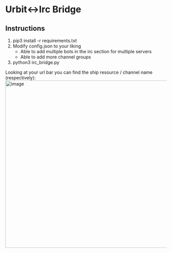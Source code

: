 # Urbit<->Irc Bridge

## Instructions
1. pip3 install -r requirements.txt
2. Modify config.json to your liking 
    - Able to add multiple bots in the irc section for multiple servers
    - Able to add more channel groups
3. python3 irc_bridge.py

Looking at your url bar you can find the ship resource / channel name (respectively):
<img width="523" alt="image" src="https://user-images.githubusercontent.com/82548166/144684265-1fb45198-fba0-4130-870d-3dc340831a90.png">

